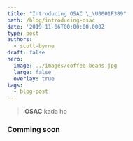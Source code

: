 ```yaml
---
title: "Introducing OSAC \_\U0001F389"
path: /blog/introducing-osac
date: '2019-11-06T00:00:00.000Z'
type: post
authors:
  - scott-byrne
draft: false
hero:
  image: ../images/coffee-beans.jpg
  large: false
  overlay: true
tags:
  - blog-post
---
```


> **OSAC** kada ho

### Comming soon
